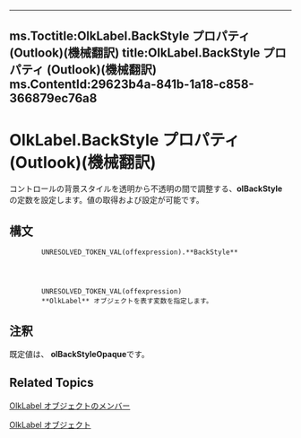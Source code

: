 

---
ms.Toctitle:OlkLabel.BackStyle プロパティ (Outlook)(機械翻訳)
title:OlkLabel.BackStyle プロパティ (Outlook)(機械翻訳)
ms.ContentId:29623b4a-841b-1a18-c858-366879ec76a8
---
# OlkLabel.BackStyle プロパティ (Outlook)(機械翻訳)




コントロールの背景スタイルを透明から不透明の間で調整する、**olBackStyle** の定数を設定します。値の取得および設定が可能です。

## 構文

            UNRESOLVED_TOKEN_VAL(offexpression).**BackStyle**




            UNRESOLVED_TOKEN_VAL(offexpression)
            **OlkLabel** オブジェクトを表す変数を指定します。



## 注釈
既定値は、 **olBackStyleOpaque**です。



## Related Topics

[OlkLabel オブジェクトのメンバー](fdab75ca-86a1-d3c3-b60c-b4dc3267cd6c.md)

[OlkLabel オブジェクト](52e5bbb2-4b22-f308-d5d4-1a1eafad2f48.md)




